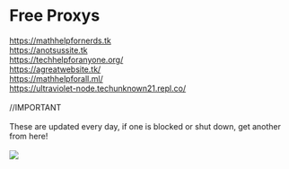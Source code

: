# Free Proxys
https://mathhelpfornerds.tk
<br>
https://anotsussite.tk
<br>
https://techhelpforanyone.org/
<br>
https://agreatwebsite.tk/
<br>
https://mathhelpforall.ml/
<br>
https://ultraviolet-node.techunknown21.repl.co/
<br>
<br>
//IMPORTANT
<br>
<br>
These are updated every day, if one is blocked or shut down, get another from here!
<br>
<br>
<img src="https://techhelpforanyone.org/logo.png">
